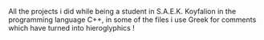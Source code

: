 All the projects i did while being a student in S.A.E.K. Koyfalion in the programming language C++, in some of the files i use Greek for comments which have turned into hieroglyphics !

